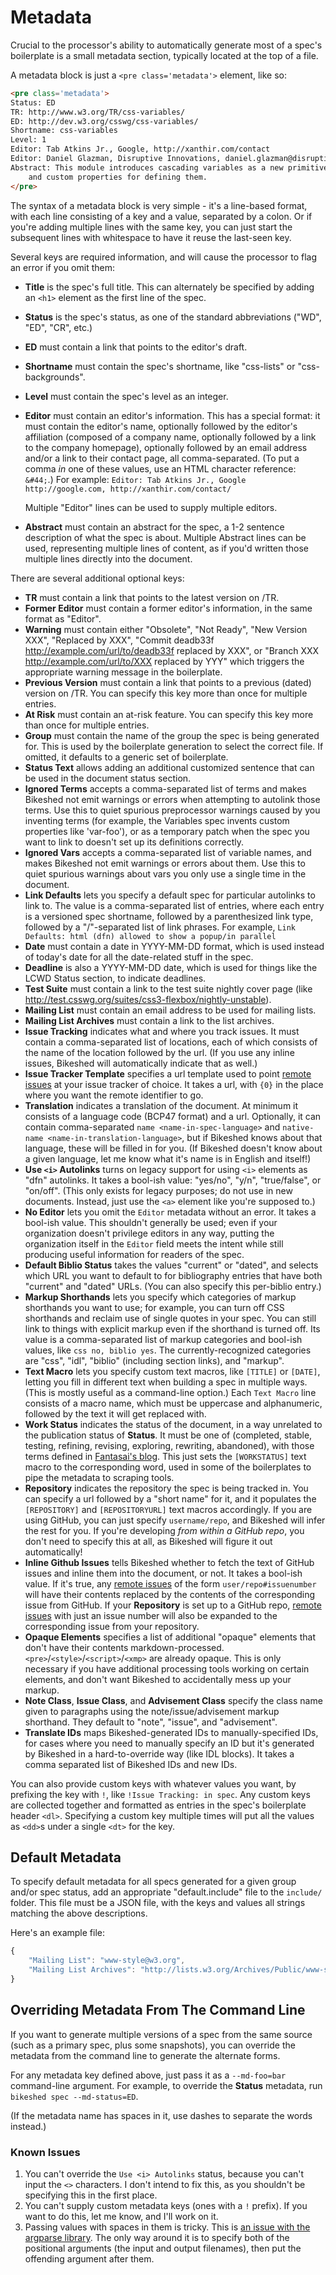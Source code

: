 Metadata
========

Crucial to the processor's ability to automatically generate most of a spec's boilerplate is a small metadata section,
typically located at the top of a file.

A metadata block is just a `<pre class='metadata'>` element, like so:

~~~~html
<pre class='metadata'>
Status: ED
TR: http://www.w3.org/TR/css-variables/
ED: http://dev.w3.org/csswg/css-variables/
Shortname: css-variables
Level: 1
Editor: Tab Atkins Jr., Google, http://xanthir.com/contact
Editor: Daniel Glazman, Disruptive Innovations, daniel.glazman@disruptive-innovations.com
Abstract: This module introduces cascading variables as a new primitive value type that is accepted by all CSS properties,
	and custom properties for defining them.
</pre>
~~~~

The syntax of a metadata block is very simple - it's a line-based format, with each line consisting of a key and a value, separated by a colon.
Or if you're adding multiple lines with the same key, you can just start the subsequent lines with whitespace to have it reuse the last-seen key.

Several keys are required information, and will cause the processor to flag an error if you omit them:

* **Title** is the spec's full title.  This can alternately be specified by adding an `<h1>` element as the first line of the spec.
* **Status** is the spec's status, as one of the standard abbreviations ("WD", "ED", "CR", etc.)
* **ED** must contain a link that points to the editor's draft.
* **Shortname** must contain the spec's shortname, like "css-lists" or "css-backgrounds".
* **Level** must contain the spec's level as an integer.
* **Editor** must contain an editor's information.
	This has a special format:
	it must contain the editor's name,
	optionally followed by the editor's affiliation
	(composed of a company name, optionally followed by a link to the company homepage),
	optionally followed by an email address and/or a link to their contact page,
	all comma-separated.
	(To put a comma *in* one of these values, use an HTML character reference: `&#44;`.)
	For example: `Editor: Tab Atkins Jr., Google http://google.com, http://xanthir.com/contact/`

	Multiple "Editor" lines can be used to supply multiple editors.
* **Abstract** must contain an abstract for the spec, a 1-2 sentence description of what the spec is about.
    Multiple Abstract lines can be used, representing multiple lines of content, as if you'd written those multiple lines directly into the document.

There are several additional optional keys:

* **TR** must contain a link that points to the latest version on /TR.
* **Former Editor** must contain a former editor's information, in the same format as "Editor".
* **Warning** must contain either "Obsolete", "Not Ready", "New Version XXX", "Replaced by XXX", "Commit deadb33f http://example.com/url/to/deadb33f replaced by XXX", or "Branch XXX http://example.com/url/to/XXX replaced by YYY" which triggers the appropriate warning message in the boilerplate.
* **Previous Version** must contain a link that points to a previous (dated) version on /TR.  You can specify this key more than once for multiple entries.
* **At Risk** must contain an at-risk feature.  You can specify this key more than once for multiple entries.
* **Group** must contain the name of the group the spec is being generated for.  This is used by the boilerplate generation to select the correct file.  If omitted, it defaults to a generic set of boilerplate.
* **Status Text** allows adding an additional customized sentence that can be used in the document status section.
* **Ignored Terms** accepts a comma-separated list of terms and makes Bikeshed not emit warnings or errors when attempting to autolink those terms.  Use this to quiet spurious preprocessor warnings caused by you inventing terms (for example, the Variables spec invents custom properties like 'var-foo'), or as a temporary patch when the spec you want to link to doesn't set up its definitions correctly.
* **Ignored Vars** accepts a comma-separated list of variable names, and makes Bikeshed not emit warnings or errors about them.  Use this to quiet spurious warnings about vars you only use a single time in the document.
* **Link Defaults** lets you specify a default spec for particular autolinks to link to.  The value is a comma-separated list of entries, where each entry is a versioned spec shortname, followed by a parenthesized link type, followed by a "/"-separated list of link phrases. For example, `Link Defaults: html (dfn) allowed to show a popup/in parallel`
* **Date** must contain a date in YYYY-MM-DD format, which is used instead of today's date for all the date-related stuff in the spec.
* **Deadline** is also a YYYY-MM-DD date, which is used for things like the LCWD Status section, to indicate deadlines.
* **Test Suite** must contain a link to the test suite nightly cover page (like <http://test.csswg.org/suites/css3-flexbox/nightly-unstable>).
* **Mailing List** must contain an email address to be used for mailing lists.
* **Mailing List Archives** must contain a link to the list archives.
* **Issue Tracking** indicates what and where you track issues. It must contain a comma-separated list of locations, each of which consists of the name of the location followed by the url.  (If you use any inline issues, Bikeshed will automatically indicate that as well.)
* **Issue Tracker Template** specifies a url template used to point [remote issues](markup.md#remote-issues) at your issue tracker of choice. It takes a url, with `{0}` in the place where you want the remote identifier to go.
* **Translation** indicates a translation of the document. At minimum it consists of a language code (BCP47 format) and a url. Optionally, it can contain comma-separated `name <name-in-spec-language>` and `native-name <name-in-translation-language>`, but if Bikeshed knows about that language, these will be filled in for you.  (If Bikeshed doesn't know about a given language, let me know what it's name is in English and itself!)
* **Use `<i>` Autolinks** turns on legacy support for using `<i>` elements as "dfn" autolinks.  It takes a bool-ish value: "yes/no", "y/n", "true/false", or "on/off".  (This only exists for legacy purposes; do not use in new documents. Instead, just use the `<a>` element like you're supposed to.)
* **No Editor** lets you omit the `Editor` metadata without an error. It takes a bool-ish value.  This shouldn't generally be used; even if your organization doesn't privilege editors in any way, putting the organization itself in the `Editor` field meets the intent while still producing useful information for readers of the spec.
* **Default Biblio Status** takes the values "current" or "dated", and selects which URL you want to default to for bibliography entries that have both "current" and "dated" URLs. (You can also specify this per-biblio entry.)
* **Markup Shorthands** lets you specify which categories of markup shorthands you want to use; for example, you can turn off CSS shorthands and reclaim use of single quotes in your spec.  You can still link to things with explicit markup even if the shorthand is turned off.  Its value is a comma-separated list of markup categories and bool-ish values, like `css no, biblio yes`.  The currently-recognized categories are "css", "idl", "biblio" (including section links), and "markup".
* **Text Macro** lets you specify custom text macros, like `[TITLE]` or `[DATE]`, letting you fill in different text when building a spec in multiple ways.  (This is mostly useful as a command-line option.)  Each `Text Macro` line consists of a macro name, which must be uppercase and alphanumeric, followed by the text it will get replaced with.
* **Work Status** indicates the status of the document, in a way unrelated to the publication status of **Status**.  It must be one of (completed, stable, testing, refining, revising, exploring, rewriting, abandoned), with those terms defined in [Fantasai's blog](http://fantasai.inkedblade.net/weblog/2011/inside-csswg/process). This just sets the `[WORKSTATUS]` text macro to the corresponding word, used in some of the boilerplates to pipe the metadata to scraping tools.
* **Repository** indicates the repository the spec is being tracked in.  You can specify a url followed by a "short name" for it, and it populates the `[REPOSITORY]` and `[REPOSITORYURL]` text macros accordingly.  If you are using GitHub, you can just specify `username/repo`, and Bikeshed will infer the rest for you.  If you're developing *from within a GitHub repo*, you don't need to specify this at all, as Bikeshed will figure it out automatically!
* **Inline Github Issues** tells Bikeshed whether to fetch the text of GitHub issues and inline them into the document, or not.  It takes a bool-ish value.  If it's true, any [remote issues](markup.md#remote-issues) of the form `user/repo#issuenumber` will have their contents replaced by the contents of the corresponding issue from GitHub.  If your **Repository** is set up to a GitHub repo, [remote issues](markup.md#remote-issues) with just an issue number will also be expanded to the corresponding issue from your repository.
* **Opaque Elements** specifies a list of additional "opaque" elements that don't have their contents markdown-processed.  `<pre>`/`<style>`/`<script>`/`<xmp>` are already opaque.  This is only necessary if you have additional processing tools working on certain elements, and don't want Bikeshed to accidentally mess up your markup.
* **Note Class**, **Issue Class**, and **Advisement Class** specify the class name given to paragraphs using the note/issue/advisement markup shorthand.  They default to "note", "issue", and "advisement".
* **Translate IDs** maps Bikeshed-generated IDs to manually-specified IDs, for cases where you need to manually specify an ID but it's generated by Bikeshed in a hard-to-override way (like IDL blocks).  It takes a comma separated list of Bikeshed IDs and new IDs.

You can also provide custom keys with whatever values you want,
by prefixing the key with `!`,
like `!Issue Tracking: in spec`.
Any custom keys are collected together and formatted as entries in the spec's boilerplate header `<dl>`.
Specifying a custom key multiple times will put all the values as `<dd>`s under a single `<dt>` for the key.

Default Metadata
----------------

To specify default metadata for all specs generated for a given group and/or spec status,
add an appropriate "default.include" file to the `include/` folder.
This file must be a JSON file,
with the keys and values all strings matching the above descriptions.

Here's an example file:

~~~~js
{
	"Mailing List": "www-style@w3.org",
	"Mailing List Archives": "http://lists.w3.org/Archives/Public/www-style/"
}
~~~~

Overriding Metadata From The Command Line
-----------------------------------------

If you want to generate multiple versions of a spec from the same source
(such as a primary spec, plus some snapshots),
you can override the metadata from the command line to generate the alternate forms.

For any metadata key defined above,
just pass it as a `--md-foo=bar` command-line argument.
For example, to override the **Status** metadata,
run `bikeshed spec --md-status=ED`.

(If the metadata name has spaces in it, use dashes to separate the words instead.)

### Known Issues

1. You can't override the `Use <i> Autolinks` status, because you can't input the `<>` characters. I don't intend to fix this, as you shouldn't be specifying this in the first place.
2. You can't supply custom metadata keys (ones with a `!` prefix). If you want to do this, let me know, and I'll work on it.
3. Passing values with spaces in them is tricky.  This is [an issue with the argparse library](http://bugs.python.org/issue22909).  The only way around it is to specify both of the positional arguments (the input and output filenames), then put the offending argument after them.
